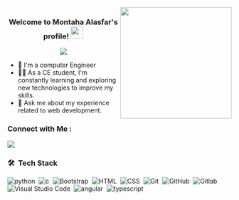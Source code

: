 
<img width="250" align="right" src="https://c.tenor.com/_DOBjnGspYAAAAAM/code-coding.gif">

<h3 align="center">
  Welcome to Montaha Alasfar's profile!
  <img src="https://media.giphy.com/media/hvRJCLFzcasrR4ia7z/giphy.gif" width="28">
</h3>

<!-- Typing SVG by DenverCoder1 - https://github.com/DenverCoder1/readme-typing-svg -->
<p align="center">
  <a href="https://github.com/DenverCoder1/readme-typing-svg"><img src="https://readme-typing-svg.herokuapp.com/?lines=Front-end%20web%20developer;Always%20learning%20new%20things&font=Fira%20Code&center=true&width=440&height=45&color=f75c7e&vCenter=true&size=22"></a>
</p> 

- 🏢 I'm a computer Engineer
- 👨‍💻 As a CE student, I'm constantly learning and exploring new technologies to improve my skills.
- 💬 Ask me about my experience related to web development.


### Connect with Me :

<a href="https://linkedin.com/in/montaha-a-1b6737212" target="_blank"><img src="https://img.shields.io/badge/-Montaha%20Alasfar-0077B5?style=for-the-badge&logo=Linkedin&logoColor=white"/></a>

### 🛠 &nbsp;Tech Stack

![python](https://img.shields.io/badge/-python-05122A?style=flat&logo=python)&nbsp;
![c](https://img.shields.io/badge/-c-05122A?style=flat&logo=c)&nbsp;
![Bootstrap](https://img.shields.io/badge/-Bootstrap-05122A?style=flat&logo=bootstrap&logoColor=563D7C)&nbsp;
![HTML](https://img.shields.io/badge/-HTML-05122A?style=flat&logo=HTML5)&nbsp;
![CSS](https://img.shields.io/badge/-CSS-05122A?style=flat&logo=CSS3&logoColor=1572B6)&nbsp;
![Git](https://img.shields.io/badge/-Git-05122A?style=flat&logo=git)&nbsp;
![GitHub](https://img.shields.io/badge/-GitHub-05122A?style=flat&logo=github)&nbsp;
![Gitlab](https://img.shields.io/badge/-Gitlab-05122A?style=flat&logo=gitlab)&nbsp;
![Visual Studio Code](https://img.shields.io/badge/-Visual%20Studio%20Code-05122A?style=flat&logo=visual-studio-code&logoColor=007ACC)&nbsp;
![angular](https://img.shields.io/badge/-angular%20-05122A?style=flat&logo=angular)&nbsp;
![typescript](https://img.shields.io/badge/-typescript%20-05122A?style=flat&logo=typescript)&nbsp;

